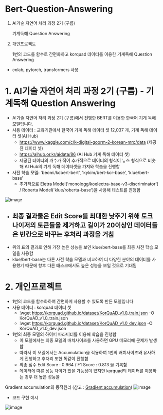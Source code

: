 # Bert-Question-Answering
 1. AI기술 자연어 처리 과정 2기 (구름) 

    기계독해 Question Answering
 2. 개인프로젝트

    1번의 코드를 함수로 간편화하고 korquad 데이터를 이용한 기계독해 Question Answering
    
- colab, pytorch, transformers 사용

# 1. AI기술 자연어 처리 과정 2기 (구름) - 기계독해 Question Answering
 - AI기술 자연어 처리 과정 2기 (구름)에서 진행한 BERT를 이용한 한국어 기계 독해 모델입니다.
 - 사용 데이터 : 교육기관에서 한국어 기계 독해 데이터 셋 12,037 개, 기계 독해 데이터 셋(AI Hub)
   - https://www.kaggle.com/c/k-digital-goorm-2-korean-mrc/data (제공된 데이터 셋)
   - https://aihub.or.kr/aidata/86 (AI Hub 기계 독해 데이터 셋)
   - 제공된 데이터의 개수가 적어 추가적으로 데이터의 형식이 뉴스 형식으로 비슷해 AI Hub의 기계 독해 데이터셋을 가져와 학습을 진행함
 - 사전 학습 모델: 'beomi/kcbert-bert', 'kykim/bert-kor-base', 'klue/bert-base'
   - 추가적으로 Eletra Model('monologg/koelectra-base-v3-discriminator') / Roberta Model('klue/roberta-base')을 사용해 테스트를 진행함

![image](https://user-images.githubusercontent.com/89580953/159446598-45c48177-30b5-4a2c-a1ce-74d65a7437a9.png)


- 최종 결과물은 Edit Score를 최대한 낮추기 위해 토크나이저의 토큰들을 제거하고 길이가 20이상인 데이터들은 빈칸으로 바꾸는 후처리 과정을 거침
  - 
- 위의 표의 결과로 인해 가장 높은 성능을 보인 klue/bert-base를 최종 사전 학습 모델을 사용함
- klue/bert-base는 다른 사전 학습 모델과 비교하여 더 다양한 분야의 데이터를 사용했기 때문에 향후 다른 태스크에서도 높은 성능을 보일 것으로 기대됨

# 2. 개인프로젝트
- 1번의 코드를 함수화하여 간편하게 사용할 수 있도록 만든 모델입니다
- 사용 데이터 : korquad 데이터 셋
  - !wget https://korquad.github.io/dataset/KorQuAD_v1.0_train.json -O KorQuAD_v1.0_train.json
  - !wget https://korquad.github.io/dataset/KorQuAD_v1.0_dev.json -O KorQuAD_v1.0_dev.json
- 1번의 최종 모델의 하이퍼 파라미터를 이용해 학습을 진행함 
  - 이 모델에서는 최종 모델의 배치사이즈를 사용하면 GPU 메모리에 문제가 발생함
  - 따라서 이 모델에서는 Accumulation을 적용하여 1번의 배치사이즈와 유사하게 진행하고 후처리 또한 똑같이 진행함
  - 최종 점수 Edit Score : 0.964 / F1 Score : 0.813 을 기록함
  - 데이터에 따른 성능 차이가 있을 가능성이 있지만 korquad의 데이터를 이용하는 경우 더 높은 성능을  

Gradient accumulation의 동작원리 (참고 : [Gradient accumulation](https://velog.io/@twinjuy/OOM%EB%A5%BC-%ED%95%B4%EA%B2%B0%ED%95%98%EA%B8%B0-%EC%9C%84%ED%95%9C-Batch-Accumulation, "Gradient accumulation link"))
![image](https://user-images.githubusercontent.com/89580953/159453437-183b3e29-309f-4e5f-8c3c-c0a3ddbf065c.png)

- 코드 구현 예시

![image](https://user-images.githubusercontent.com/89580953/159452718-8dd937cc-2b57-4c02-b41a-64c5c6d4b53b.png)
